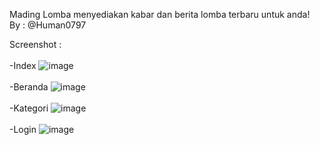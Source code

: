 Mading Lomba menyediakan kabar dan berita lomba terbaru untuk anda!
<br />
By : @Human0797
<br />

Screenshot :
<br />
<br />
-Index
![image](https://github.com/Human0797/Mading-Lomba/assets/153600023/1ee5412a-22ae-4fc0-890d-cbee4f1cf5ae)
<br />
<br />
-Beranda
![image](https://github.com/Human0797/Mading-Lomba/assets/153600023/2cf99fee-4601-49b8-9e7e-ac5aed5c11d2)
<br />
<br />
-Kategori
![image](https://github.com/Human0797/Mading-Lomba/assets/153600023/31c92cdd-5346-40c9-b6b6-cde6301f8f4c)
<br />
<br />
-Login
![image](https://github.com/Human0797/Mading-Lomba/assets/153600023/abb2ab3a-651d-4128-b8eb-a77c1115212c)

